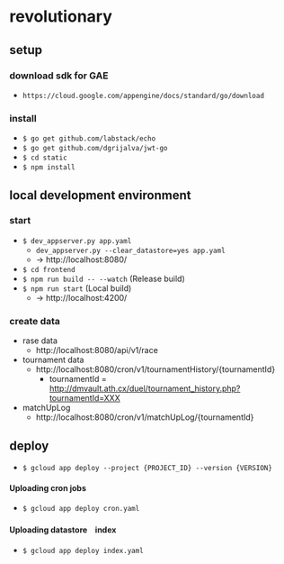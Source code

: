 # revolutionary

## setup

### download sdk for GAE

- `https://cloud.google.com/appengine/docs/standard/go/download`

### install

- `$ go get github.com/labstack/echo`
- `$ go get github.com/dgrijalva/jwt-go`
- `$ cd static`
- `$ npm install`

## local development environment

### start
- `$ dev_appserver.py app.yaml`
  - `dev_appserver.py --clear_datastore=yes app.yaml`
  - -> http://localhost:8080/
- `$ cd frontend`
- `$ npm run build -- --watch` (Release build)
- `$ npm run start` (Local build)
  - -> http://localhost:4200/

### create data

- rase data
  - http://localhost:8080/api/v1/race
- tournament data
  - http://localhost:8080/cron/v1/tournamentHistory/{tournamentId}
    - tournamentId = http://dmvault.ath.cx/duel/tournament_history.php?tournamentId=XXX
- matchUpLog
  - http://localhost:8080/cron/v1/matchUpLog/{tournamentId}

## deploy

- `$ gcloud app deploy --project {PROJECT_ID} --version {VERSION}`

#### Uploading cron jobs
- `$ gcloud app deploy cron.yaml`

#### Uploading datastore　index
- `$ gcloud app deploy index.yaml`

